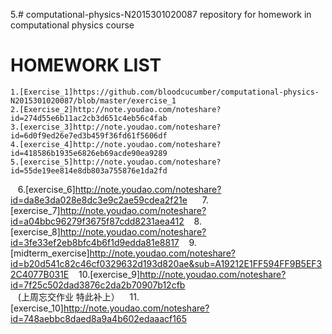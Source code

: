 

5.# computational-physics-N2015301020087
repository for homework in computational physics course
# HOMEWORK LIST
    1.[Exercise_1]https://github.com/bloodcucumber/computational-physics-N2015301020087/blob/master/exercise_1
    2.[Exercise_2]http://note.youdao.com/noteshare?id=274d55e6b11ac2cb3d651c4eb56c4fab
    3.[exercise_3]http://note.youdao.com/noteshare?id=6d0f9ed26e7ed3b459f36fd61f5606df
    4.[exercise_4]http://note.youdao.com/noteshare?id=418586b1935e6826eb69acde90ea9289
    5.[exercise_5]http://note.youdao.com/noteshare?id=55de19ee814e8db803a755876e1da2fd
    6.[exercise_6]http://note.youdao.com/noteshare?id=da8e3da028e8dc3e9c2ae59cdea2f21e  
    7.[exercise_7]http://note.youdao.com/noteshare?id=a04bbc96279f3675f87cdd8231aea412
    8.[exercise_8]http://note.youdao.com/noteshare?id=3fe33ef2eb8bfc4b6f1d9edda81e8817
    9.[midterm_exercise]http://note.youdao.com/noteshare?id=b20d541c82c46cf0329632d193d820ae&sub=A19212E1FF594FF9B5EF32C4077B031E
    10.[exercise_9]http://note.youdao.com/noteshare?id=7f25c502dad3876c2da2b70907b12cfb   
    (上周忘交作业 特此补上）
    11.[exercise_10]http://note.youdao.com/noteshare?id=748aebbc8daed8a9a4b602edaaacf165

